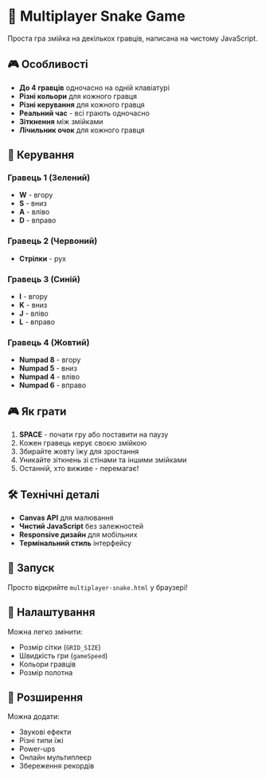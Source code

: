 # 🐍 Multiplayer Snake Game

Проста гра змійка на декількох гравців, написана на чистому JavaScript.

## 🎮 Особливості

- **До 4 гравців** одночасно на одній клавіатурі
- **Різні кольори** для кожного гравця
- **Різні керування** для кожного гравця
- **Реальний час** - всі грають одночасно
- **Зіткнення** між змійками
- **Лічильник очок** для кожного гравця

## 🎯 Керування

### Гравець 1 (Зелений)
- **W** - вгору
- **S** - вниз  
- **A** - вліво
- **D** - вправо

### Гравець 2 (Червоний)
- **Стрілки** - рух

### Гравець 3 (Синій)
- **I** - вгору
- **K** - вниз
- **J** - вліво
- **L** - вправо

### Гравець 4 (Жовтий)
- **Numpad 8** - вгору
- **Numpad 5** - вниз
- **Numpad 4** - вліво
- **Numpad 6** - вправо

## 🎮 Як грати

1. **SPACE** - почати гру або поставити на паузу
2. Кожен гравець керує своєю змійкою
3. Збирайте жовту їжу для зростання
4. Уникайте зіткнень зі стінами та іншими змійками
5. Останній, хто виживе - перемагає!

## 🛠️ Технічні деталі

- **Canvas API** для малювання
- **Чистий JavaScript** без залежностей
- **Responsive дизайн** для мобільних
- **Термінальний стиль** інтерфейсу

## 🚀 Запуск

Просто відкрийте `multiplayer-snake.html` у браузері!

## 🎨 Налаштування

Можна легко змінити:
- Розмір сітки (`GRID_SIZE`)
- Швидкість гри (`gameSpeed`)
- Кольори гравців
- Розмір полотна

## 🔧 Розширення

Можна додати:
- Звукові ефекти
- Різні типи їжі
- Power-ups
- Онлайн мультиплеєр
- Збереження рекордів
